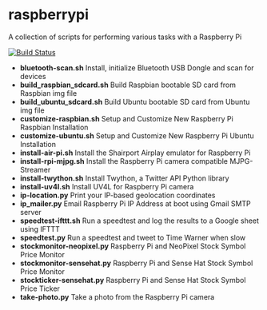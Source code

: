 raspberrypi
=======

A collection of scripts for performing various tasks with a Raspberry Pi

[![Build Status](https://travis-ci.org/swoodford/raspberrypi.svg?branch=master)](https://travis-ci.org/swoodford/raspberrypi)

- **bluetooth-scan.sh** Install, initialize Bluetooth USB Dongle and scan for devices
- **build_raspbian_sdcard.sh** Build Raspbian bootable SD card from Raspbian img file
- **build_ubuntu_sdcard.sh** Build Ubuntu bootable SD card from Ubuntu img file
- **customize-raspbian.sh** Setup and Customize New Raspberry Pi Raspbian Installation
- **customize-ubuntu.sh** Setup and Customize New Raspberry Pi Ubuntu Installation
- **install-air-pi.sh** Install the Shairport Airplay emulator for Raspberry Pi
- **install-rpi-mjpg.sh** Install the Raspberry Pi camera compatible MJPG-Streamer
- **install-twython.sh** Install Twython, a Twitter API Python library
- **install-uv4l.sh** Install UV4L for Raspberry Pi camera
- **ip-location.py** Print your IP-based geolocation coordinates
- **ip_mailer.py** Email Raspberry Pi IP Address at boot using Gmail SMTP server
- **speedtest-ifttt.sh** Run a speedtest and log the results to a Google sheet using IFTTT
- **speedtest.py** Run a speedtest and tweet to Time Warner when slow
- **stockmonitor-neopixel.py** Raspberry Pi and NeoPixel Stock Symbol Price Monitor
- **stockmonitor-sensehat.py** Raspberry Pi and Sense Hat Stock Symbol Price Monitor
- **stockticker-sensehat.py** Raspberry Pi and Sense Hat Stock Symbol Price Ticker
- **take-photo.py** Take a photo from the Raspberry Pi camera
